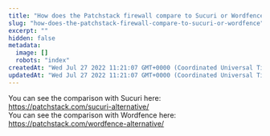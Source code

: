```yaml
---
title: "How does the Patchstack firewall compare to Sucuri or Wordfence?"
slug: "how-does-the-patchstack-firewall-compare-to-sucuri-or-wordfence"
excerpt: ""
hidden: false
metadata: 
  image: []
  robots: "index"
createdAt: "Wed Jul 27 2022 11:21:07 GMT+0000 (Coordinated Universal Time)"
updatedAt: "Wed Jul 27 2022 11:21:07 GMT+0000 (Coordinated Universal Time)"
---
```

You can see the comparison with Sucuri here: <a href="https://patchstack.com/sucuri-alternative/" target="_blank">https\://patchstack.com/sucuri-alternative/</a>  
You can see the comparison with Wordfence here: <a href="https://patchstack.com/wordfence-alternative/" target="_blank">https\://patchstack.com/wordfence-alternative/</a>
